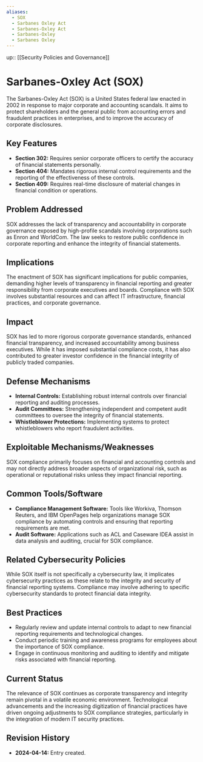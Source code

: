 ```yaml
---
aliases:
  - SOX
  - Sarbanes Oxley Act
  - Sarbanes-Oxley Act
  - Sarbanes-Oxley
  - Sarbanes Oxley
---
```

up:: [[Security Policies and Governance]]
# Sarbanes-Oxley Act (SOX)

The Sarbanes-Oxley Act (SOX) is a United States federal law enacted in 2002 in response to major corporate and accounting scandals. It aims to protect shareholders and the general public from accounting errors and fraudulent practices in enterprises, and to improve the accuracy of corporate disclosures.

## Key Features

- **Section 302:** Requires senior corporate officers to certify the accuracy of financial statements personally.
- **Section 404:** Mandates rigorous internal control requirements and the reporting of the effectiveness of these controls.
- **Section 409:** Requires real-time disclosure of material changes in financial condition or operations.

## Problem Addressed

SOX addresses the lack of transparency and accountability in corporate governance exposed by high-profile scandals involving corporations such as Enron and WorldCom. The law seeks to restore public confidence in corporate reporting and enhance the integrity of financial statements.

## Implications

The enactment of SOX has significant implications for public companies, demanding higher levels of transparency in financial reporting and greater responsibility from corporate executives and boards. Compliance with SOX involves substantial resources and can affect IT infrastructure, financial practices, and corporate governance.

## Impact

SOX has led to more rigorous corporate governance standards, enhanced financial transparency, and increased accountability among business executives. While it has imposed substantial compliance costs, it has also contributed to greater investor confidence in the financial integrity of publicly traded companies.

## Defense Mechanisms

- **Internal Controls:** Establishing robust internal controls over financial reporting and auditing processes.
- **Audit Committees:** Strengthening independent and competent audit committees to oversee the integrity of financial statements.
- **Whistleblower Protections:** Implementing systems to protect whistleblowers who report fraudulent activities.

## Exploitable Mechanisms/Weaknesses

SOX compliance primarily focuses on financial and accounting controls and may not directly address broader aspects of organizational risk, such as operational or reputational risks unless they impact financial reporting.

## Common Tools/Software

- **Compliance Management Software:** Tools like Workiva, Thomson Reuters, and IBM OpenPages help organizations manage SOX compliance by automating controls and ensuring that reporting requirements are met.
- **Audit Software:** Applications such as ACL and Caseware IDEA assist in data analysis and auditing, crucial for SOX compliance.

## Related Cybersecurity Policies

While SOX itself is not specifically a cybersecurity law, it implicates cybersecurity practices as these relate to the integrity and security of financial reporting systems. Compliance may involve adhering to specific cybersecurity standards to protect financial data integrity.

## Best Practices

- Regularly review and update internal controls to adapt to new financial reporting requirements and technological changes.
- Conduct periodic training and awareness programs for employees about the importance of SOX compliance.
- Engage in continuous monitoring and auditing to identify and mitigate risks associated with financial reporting.

## Current Status

The relevance of SOX continues as corporate transparency and integrity remain pivotal in a volatile economic environment. Technological advancements and the increasing digitization of financial practices have driven ongoing adjustments to SOX compliance strategies, particularly in the integration of modern IT security practices.

## Revision History

- **2024-04-14:** Entry created.